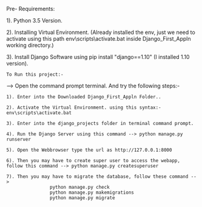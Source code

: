

Pre- Requirements:

1). Python 3.5 Version.

2). Installing Virtual Environment. (Already installed the env, just we need to activate using this path env\scripts\activate.bat inside Django_First_Appln working directory.)

3). Install Django Software using pip install "django==1.10" (I installed 1.10 version).


    To Run this project:-

--> Open the command prompt terminal. And try the following steps:-

    1). Enter into the Downloaded Django_First_Appln Folder..

    2). Activate the Virtual Environment. using this syntax:-  env\scripts\activate.bat

    3). Enter into the django_projects folder in terminal command prompt.

    4). Run the Django Server using this command --> python manage.py runserver

    5). Open the Webbrowser type the url as http://127.0.0.1:8000

    6). Then you may have to create super user to access the webapp, follow this command --> python manage.py createsuperuser

    7). Then you may have to migrate the database, follow these command --> 
                    python manage.py check 
                    python manage.py makemigrations 
                    python manage.py migrate
